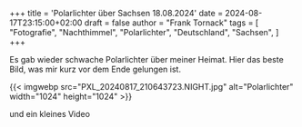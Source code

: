+++
title = 'Polarlichter über Sachsen 18.08.2024'
date = 2024-08-17T23:15:00+02:00
draft = false
author = "Frank Tornack"
tags = [
    "Fotografie",
    "Nachthimmel",
    "Polarlichter",
    "Deutschland",
    "Sachsen",
]
+++

Es gab wieder schwache Polarlichter über meiner Heimat.
Hier das beste Bild, was mir kurz vor dem Ende gelungen ist.

{{< imgwebp src="PXL_20240817_210643723.NIGHT.jpg" alt="Polarlichter" width="1024" height="1024" >}}

und ein kleines Video

